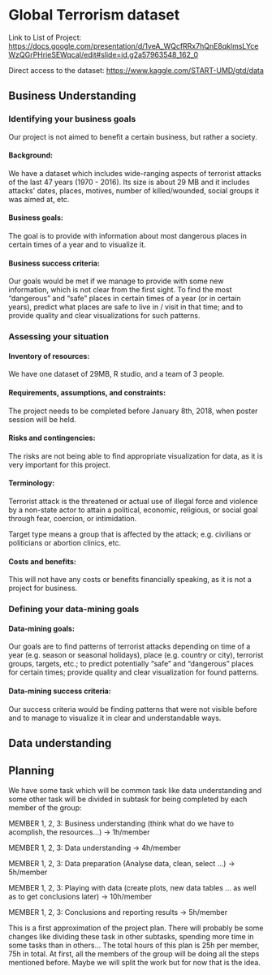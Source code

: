 # Global Terrorism dataset

Link to List of Project:
https://docs.google.com/presentation/d/1veA_WQcfRRx7hQnE8qklmsLYceWzQGrPHrieSEWqcaI/edit#slide=id.g2a57963548_162_0

Direct access to the dataset:
https://www.kaggle.com/START-UMD/gtd/data

## Business Understanding
### Identifying your business goals

Our project is not aimed to benefit a certain business, but rather a society.

#### Background:

We have a dataset which includes wide-ranging aspects of terrorist attacks of the last 47 years (1970 - 2016). Its size is about 29 MB and it includes attacks' dates, places, motives, number of killed/wounded, social groups it was aimed at, etc.

#### Business goals:

The goal is to provide with information about most dangerous places in certain times of a year and to visualize it.

#### Business success criteria:

Our goals would be met if we manage to provide with some new information, which is not clear from the first sight. To find the most “dangerous” and “safe” places in certain times of a year (or in certain years), predict what places are safe to live in / visit in that time; and to provide quality and clear visualizations for such patterns.

### Assessing your situation

#### Inventory of resources:
 
We have one dataset of 29MB, R studio, and a team of 3 people.
 
#### Requirements, assumptions, and constraints:
 
The project needs to be completed before January 8th, 2018, when poster session will be held.
 
#### Risks and contingencies:
 
The risks are not being able to find appropriate visualization for data, as it is very important for this project.
 
#### Terminology:

Terrorist attack is the threatened or actual use of illegal force and violence by a non-state actor to attain a political, economic, religious, or social goal through fear, coercion, or intimidation.
 
Target type means a group that is affected by the attack; e.g. civilians or politicians or abortion clinics, etc.
 
#### Costs and benefits:

This will not have any costs or benefits financially speaking, as it is not a project for business.

### Defining your data-mining goals

#### Data-mining goals:
 
Our goals are to find patterns of terrorist attacks depending on time of a year (e.g. season or seasonal holidays), place (e.g. country or city), terrorist groups, targets, etc.; to predict potentially “safe” and “dangerous” places for certain times; provide quality and clear visualization for found patterns.
 
#### Data-mining success criteria:

Our success criteria would be finding patterns that were not visible before and to manage to visualize it in clear and understandable ways.

## Data understanding

## Planning

We have some task which will be common task like data understanding and some other task will be divided in subtask for being completed by each member of the group:

MEMBER 1, 2, 3: Business understanding (think what do we have to acomplish, the resources…) -> 1h/member

MEMBER 1, 2, 3: Data understanding -> 4h/member

MEMBER 1, 2, 3: Data preparation (Analyse data, clean, select …) -> 5h/member

MEMBER 1, 2, 3: Playing with data (create plots, new data tables … as well as to get conclusions later) -> 10h/member

MEMBER 1, 2, 3: Conclusions and reporting results -> 5h/member

This is a first approximation of the project plan. There will probably be some changes like dividing these task in other subtasks, spending more time in some tasks than in others… The total hours of this plan is 25h per member, 75h in total. At first, all the members of the group will be doing all the steps mentioned before. Maybe we will split the work but for now that is the idea.
